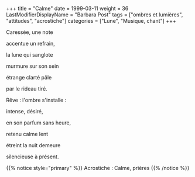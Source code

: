 +++
title = "Calme"
date = 1999-03-11
weight = 36
LastModifierDisplayName = "Barbara Post"
tags = ["ombres et lumières", "attitudes", "acrostiche"]
categories = ["Lune", "Musique, chant"]
+++

Caressée, une note

accentue un refrain,

la lune qui sanglote

murmure sur son sein

étrange clarté pâle

par le rideau tiré.

Rêve : l'ombre s'installe :

intense, désiré,

en son parfum sans heure,

retenu calme lent

étreint la nuit demeure

silencieuse à présent.

{{% notice style="primary" %}}
Acrostiche : Calme, prières
{{% /notice %}}
